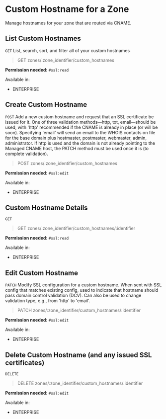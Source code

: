# Custom Hostname for a Zone

Manage hostnames for your zone that are routed via CNAME.

## List Custom Hostnames

`GET` List, search, sort, and filter all of your custom hostnames

> GET zones/:zone_identifier/custom_hostnames

**Permission needed:** `#ssl:read`

Available in:

* ENTERPRISE


## Create Custom Hostname

`POST` Add a new custom hostname and request that an SSL certificate be issued for it. One of three validation methods—http, txt, email—should be used, with 'http' recommended if the CNAME is already in place (or will be soon). Specifying 'email' will send an email to the WHOIS contacts on file for the base domain plus hostmaster, postmaster, webmaster, admin, administrator. If http is used and the domain is not already pointing to the Managed CNAME host, the PATCH method must be used once it is (to complete validation).

> POST zones/:zone_identifier/custom_hostnames

**Permission needed:** `#ssl:edit`

Available in:

* ENTERPRISE


## Custom Hostname Details

`GET` 

> GET zones/:zone_identifier/custom_hostnames/:identifier

**Permission needed:** `#ssl:read`

Available in:

* ENTERPRISE


## Edit Custom Hostname

`PATCH` Modify SSL configuration for a custom hostname. When sent with SSL config that matches existing config, used to indicate that hostname should pass domain control validation (DCV). Can also be used to change validation type, e.g., from 'http' to 'email'.

> PATCH zones/:zone_identifier/custom_hostnames/:identifier

**Permission needed:** `#ssl:edit`

Available in:

* ENTERPRISE


## Delete Custom Hostname (and any issued SSL certificates)

`DELETE` 

> DELETE zones/:zone_identifier/custom_hostnames/:identifier

**Permission needed:** `#ssl:edit`

Available in:

* ENTERPRISE

